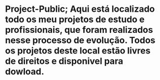 # Project-Public; Aqui está localizado todo os meu projetos de estudo e profissionais, que foram realizados nesse processo de evolução. Todos os projetos deste local estão livres de direitos e disponivel para dowload.                                                                                                                             
